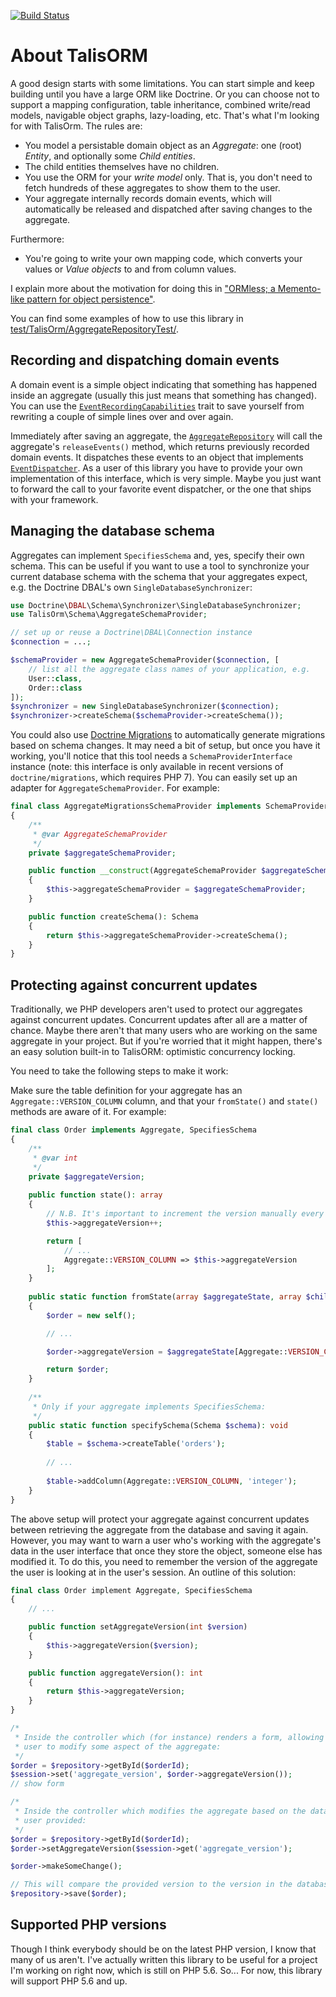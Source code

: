 [![Build Status](https://travis-ci.org/matthiasnoback/TalisORM.svg?branch=master)](https://travis-ci.org/matthiasnoback/TalisORM)

# About TalisORM

A good design starts with some limitations. You can start simple and keep building until you have a large ORM like Doctrine. Or you can choose not to support a mapping configuration, table inheritance, combined write/read models, navigable object graphs, lazy-loading, etc. That's what I'm looking for with TalisOrm. The rules are:

- You model a persistable domain object as an _Aggregate_: one (root) _Entity_, and optionally some _Child entities_.
- The child entities themselves have no children.
- You use the ORM for your _write model_ only. That is, you don't need to fetch hundreds of these aggregates to show them to the user.
- Your aggregate internally records domain events, which will automatically be released and dispatched after saving changes to the aggregate.

Furthermore:

- You're going to write your own mapping code, which converts your values or _Value objects_ to and from column values.

I explain more about the motivation for doing this in ["ORMless; a Memento-like pattern for object persistence"](https://matthiasnoback.nl/2018/03/ormless-a-memento-like-pattern-for-object-persistence).

You can find some examples of how to use this library in [test/TalisOrm/AggregateRepositoryTest/](test/TalisOrm/AggregateRepositoryTest/).

## Recording and dispatching domain events

A domain event is a simple object indicating that something has happened inside an aggregate (usually this just means that something has changed). You can use the [`EventRecordingCapabilities`](src/TalisOrm/DomainEvents/EventRecordingCapabilities.php) trait to save yourself from rewriting a couple of simple lines over and over again.

Immediately after saving an aggregate, the [`AggregateRepository`](src/TalisOrm/AggregateRepository.php) will call the aggregate's `releaseEvents()` method, which returns previously recorded domain events. It dispatches these events to an object that implements [`EventDispatcher`](src/TalisOrm/DomainEvents/EventDispatcher.php). As a user of this library you have to provide your own implementation of this interface, which is very simple. Maybe you just want to forward the call to your favorite event dispatcher, or the one that ships with your framework.

## Managing the database schema

Aggregates can implement `SpecifiesSchema` and, yes, specify their own schema. This can be useful if you want to use a tool to synchronize your current database schema with the schema that your aggregates expect, e.g. the Doctrine DBAL's own `SingleDatabaseSynchronizer`:

```php
use Doctrine\DBAL\Schema\Synchronizer\SingleDatabaseSynchronizer;
use TalisOrm\Schema\AggregateSchemaProvider;

// set up or reuse a Doctrine\DBAL\Connection instance
$connection = ...;

$schemaProvider = new AggregateSchemaProvider($connection, [
    // list all the aggregate class names of your application, e.g.
    User::class,
    Order::class
]);
$synchronizer = new SingleDatabaseSynchronizer($connection);
$synchronizer->createSchema($schemaProvider->createSchema());
```

You could also use [Doctrine Migrations](https://github.com/doctrine/migrations/) to automatically generate migrations based on schema changes. It may need a bit of setup, but once you have it working, you'll notice that this tool needs a `SchemaProviderInterface` instance (note: this interface is only available in recent versions of `doctrine/migrations`, which requires PHP 7). You can easily set up an adapter for `AggregateSchemaProvider`. For example:

```php
final class AggregateMigrationsSchemaProvider implements SchemaProviderInterface
{
    /**
     * @var AggregateSchemaProvider
     */
    private $aggregateSchemaProvider;

    public function __construct(AggregateSchemaProvider $aggregateSchemaProvider)
    {
        $this->aggregateSchemaProvider = $aggregateSchemaProvider;
    }

    public function createSchema(): Schema
    {
        return $this->aggregateSchemaProvider->createSchema();
    }
}
```

## Protecting against concurrent updates

Traditionally, we PHP developers aren't used to protect our aggregates against concurrent updates. Concurrent updates after all are a matter of chance. Maybe there aren't that many users who are working on the same aggregate in your project. But if you're worried that it might happen, there's an easy solution built-in to TalisORM: optimistic concurrency locking.

You need to take the following steps to make it work:

Make sure the table definition for your aggregate has an `Aggregate::VERSION_COLUMN` column, and that your `fromState()` and `state()` methods are aware of it. For example:

```php
final class Order implements Aggregate, SpecifiesSchema
{
    /**
     * @var int
     */
    private $aggregateVersion;
    
    public function state(): array
    {
        // N.B. It's important to increment the version manually every time state() gets called!
        $this->aggregateVersion++;

        return [
            // ...
            Aggregate::VERSION_COLUMN => $this->aggregateVersion
        ];
    }
    
    public static function fromState(array $aggregateState, array $childEntityStatesByType): Aggregate
    {
        $order = new self();

        // ...

        $order->aggregateVersion = $aggregateState[Aggregate::VERSION_COLUMN];

        return $order;
    }
    
    /**
     * Only if your aggregate implements SpecifiesSchema:
     */
    public static function specifySchema(Schema $schema): void
    {
        $table = $schema->createTable('orders');
        
        // ...
        
        $table->addColumn(Aggregate::VERSION_COLUMN, 'integer');
    }
}
```

The above setup will protect your aggregate against concurrent updates between retrieving the aggregate from the database and saving it again. However, you may want to warn a user who's working with the aggregate's data in the user interface that once they store the object, someone else has modified it. To do this, you need to remember the version of the aggregate the user is looking at in the user's session. An outline of this solution:

```php
final class Order implement Aggregate, SpecifiesSchema
{
    // ...

    public function setAggregateVersion(int $version)
    {
        $this->aggregateVersion($version);
    }

    public function aggregateVersion(): int
    {
        return $this->aggregateVersion;
    }
}

/*
 * Inside the controller which (for instance) renders a form, allowing the 
 * user to modify some aspect of the aggregate:
 */
$order = $repository->getById($orderId);
$session->set('aggregate_version', $order->aggregateVersion());
// show form

/*
 * Inside the controller which modifies the aggregate based on the data the
 * user provided:
 */
$order = $repository->getById($orderId);
$order->setAggregateVersion($session->get('aggregate_version');

$order->makeSomeChange();

// This will compare the provided version to the version in the database: 
$repository->save($order);
```

## Supported PHP versions

Though I think everybody should be on the latest PHP version, I know that many of us aren't. I've actually written this library to be useful for a project I'm working on right now, which is still on PHP 5.6. So... For now, this library will support PHP 5.6 and up.
